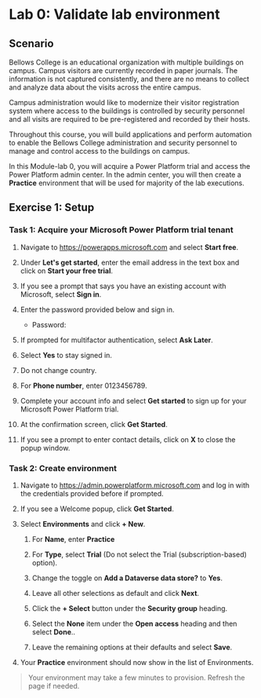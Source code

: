 <!--
lab:
    title: 'Lab 0: Validate lab environment'
    module: 'Module 0: Course introduction'
-->

# Lab 0: Validate lab environment

## Scenario

Bellows College is an educational organization with multiple buildings on
campus. Campus visitors are currently recorded in paper journals. The information is not captured consistently, and there are no means to collect and analyze data about the visits across the entire campus.

Campus administration would like to modernize their visitor registration system where access to the buildings is controlled by security personnel and all visits are required to be pre-registered and recorded by their hosts.

Throughout this course, you will build applications and perform automation to enable the Bellows College administration and security personnel to manage and control access to the buildings on campus.

In this Module-lab 0, you will acquire a Power Platform trial and access the Power Platform admin center. In the admin center, you will then create a **Practice** environment that will be used for majority of the lab executions.

## Exercise 1: Setup

### Task 1: Acquire your Microsoft Power Platform trial tenant

1. Navigate to <https://powerapps.microsoft.com> and select **Start free**.

1. Under **Let's get started**, enter the email address <inject key="AzureAdUserEmail"></inject> in the text box and click on **Start your free trial**.

1. If you see a prompt that says you have an existing account with Microsoft, select **Sign in**.

1. Enter the password provided below and sign in.
   * Password: <inject key="AzureAdUserPassword"></inject>

1. If prompted for multifactor authentication, select **Ask Later**.
    
1. Select **Yes** to stay signed in.

1. Do not change country.

1. For **Phone number**, enter 0123456789.

1. Complete your account info and select **Get started** to sign up for your Microsoft Power Platform trial.

1. At the confirmation screen, click **Get Started**.

1. If you see a prompt to enter contact details, click on **X** to close the popup window.

### Task 2: Create environment

1. Navigate to <https://admin.powerplatform.microsoft.com> and log in with the credentials provided before if prompted.

1. If you see a Welcome popup, click **Get Started**.

1. Select **Environments** and click **+ New**.

    1. For **Name**, enter **Practice<inject key="DeploymentID" enableCopy="false"/>**

    1. For **Type**, select **Trial** (Do not select the Trial
        (subscription-based) option).

    1. Change the toggle on **Add a Dataverse data store?** to **Yes**.

    1. Leave all other selections as default and click **Next**.
  
    1. Click the **+ Select** button under the **Security group** heading.
   
    1. Select the **None** item under the **Open access** heading and then select **Done**..

    1. Leave the remaining options at their defaults and select **Save**.

1. Your **Practice** environment should now show in the list of Environments.

> Your environment may take a few minutes to provision. Refresh the page if needed.
